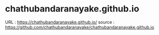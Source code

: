 # chathubandaranayake.github.io

URL : https://chathubandaranayake.github.io/
source : https://github.com/chathubandaranayake/chathubandaranayake.github.io
